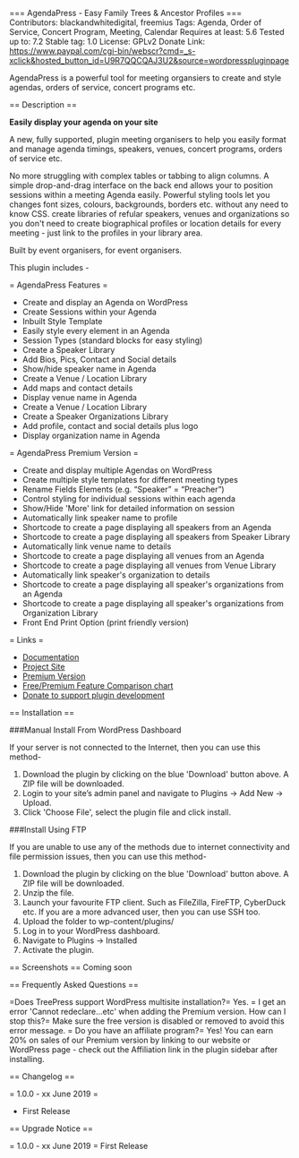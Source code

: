 === AgendaPress - Easy Family Trees & Ancestor Profiles ===
Contributors: blackandwhitedigital, freemius
Tags: Agenda, Order of Service, Concert Program, Meeting, Calendar
Requires at least: 5.6
Tested up to: 7.2
Stable tag: 1.0
License: GPLv2
Donate Link: https://www.paypal.com/cgi-bin/webscr?cmd=_s-xclick&hosted_button_id=U9R7QQCQAJ3U2&source=wordpresspluginpage

AgendaPress is a powerful tool for meeting organsiers to create and style agendas, orders of service, concert programs etc.

== Description ==

__Easily display your agenda on your site__

A new, fully supported, plugin meeting organisers to help you easily format and manage agenda timings, speakers, venues, concert programs, orders of service etc.

No more struggling with complex tables or tabbing to align columns.  A simple drop-and-drag interface on the back end allows your to position sessions within a meeting Agenda easily.  Powerful styling tools let you changes font sizes, colours, backgrounds, borders etc. without any need to know CSS. create libraries of refular speakers, venues and organizations so you don't need to create biographical profiles or location details for every meeting - just link to the profiles in your library area.  

Built by event organisers, for event organisers.

This plugin includes -

= AgendaPress Features  =

* Create and display an Agenda on WordPress
* Create Sessions within your Agenda
* Inbuilt Style Template
* Easily style every element in an Agenda
* Session Types (standard blocks for easy styling)
* Create a Speaker Library
* Add Bios, Pics, Contact and Social details
* Show/hide speaker name in Agenda
* Create a Venue / Location Library
* Add maps and contact details
* Display venue name in Agenda
* Create a Venue / Location Library
* Create a Speaker Organizations Library
* Add profile, contact and social details plus logo
* Display organization name in Agenda

= AgendaPress Premium Version =

* Create and display multiple Agendas on WordPress
* Create multiple style templates for different meeting types  
* Rename Fields Elements (e.g. “Speaker” = “Preacher”)
* Control styling for individual sessions within each agenda
* Show/Hide 'More' link for detailed information on session
* Automatically link speaker name to profile 
* Shortcode to create a page displaying all speakers from an Agenda
* Shortcode to create a page displaying all speakers from Speaker Library
* Automatically link venue name to details 
* Shortcode to create a page displaying all venues from an Agenda
* Shortcode to create a page displaying all venues from Venue Library
* Automatically link speaker's organization to details 
* Shortcode to create a page displaying all speaker's organizations from an Agenda
* Shortcode to create a page displaying all speaker's organizations from Organization Library
* Front End Print Option (print friendly version)
 	 	 	 	 

= Links =
* [Documentation](https://www.agendapress.net/docs/)
* [Project Site](https://www.agendapress.net)
* [Premium Version](https://www.agendapress.net/shop)
* [Free/Premium Feature Comparison chart](https://www.agendapress.net/agendapress-feature-comparison/)
* [Donate to support plugin development](https://www.paypal.com/cgi-bin/webscr?cmd=_s-xclick&hosted_button_id=U9R7QQCQAJ3U2&source=wordpresspluginpage)

== Installation ==

###Manual Install From WordPress Dashboard

If your server is not connected to the Internet, then you can use this method-

1. Download the plugin by clicking on the blue 'Download' button above. A ZIP file will be downloaded.
2. Login to your site’s admin panel and navigate to Plugins -> Add New -> Upload.
3. Click 'Choose File', select the plugin file and click install.

###Install Using FTP

If you are unable to use any of the methods due to internet connectivity and file permission issues, then you can use this method-

1. Download the plugin by clicking on the blue 'Download' button above. A ZIP file will be downloaded.
2. Unzip the file.
3. Launch your favourite FTP client. Such as FileZilla, FireFTP, CyberDuck etc. If you are a more advanced user, then you can use SSH too.
4. Upload the folder to wp-content/plugins/
5. Log in to your WordPress dashboard.
6. Navigate to Plugins -> Installed
7. Activate the plugin.

== Screenshots ==
Coming soon

== Frequently Asked Questions ==

=Does TreePress support WordPress multisite installation?=
  Yes.
= I get an error 'Cannot redeclare...etc' when adding the Premium version.  How can I stop this?=
  Make sure the free version is disabled or removed to avoid this error message.
= Do you have an affiliate program?=
  Yes! You can earn 20% on sales of our Premium version by linking to our website or WordPress page - check out the Affiliation link in the plugin sidebar after installing.

== Changelog ==

 = 1.0.0 - xx June 2019 =
 * First Release


== Upgrade Notice ==

= 1.0.0 - xx June 2019 =
First Release